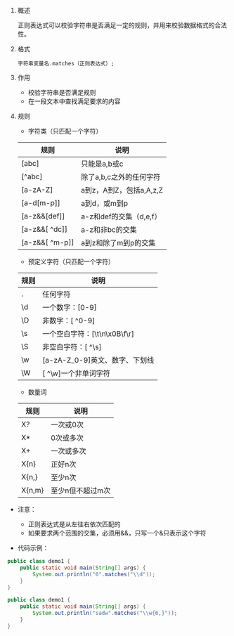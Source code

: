 1. 概述

   正则表达式可以校验字符串是否满足一定的规则，并用来校验数据格式的合法性。

2. 格式

   `字符串变量名.matches（正则表达式）;`

3. 作用
   + 校验字符串是否满足规则
   + 在一段文本中查找满足要求的内容

4. 规则

   + 字符类（只匹配一个字符）

   | 规则         | 说明 |
   | ------------ | ---- |
   | [abc]        | 只能是a,b或c |
   | [^abc]       | 除了a,b,c之外的任何字符 |
   | [a-zA-Z]     | a到z，A到Z，包括a,A,z,Z |
   | [a-d[m-p]]   | a到d，或m到p |
   | [a-z&&[def]] | a-z和def的交集（d,e,f） |
   | [a-z&&[ ^dc]] | a-z和非bc的交集 |
   | [a-z&&[ ^m-p]] | a到z和除了m到p的交集 |

   + 预定义字符（只匹配一个字符）
   
   | 规则 | 说明                           |
   | ---- | ------------------------------ |
   | .    | 任何字符                       |
   | \d   | 一个数字：[0-9]                |
   | \D   | 非数字：[ ^0-9]                |
   | \s   | 一个空白字符：[\t\n\x0B\f\r]   |
   | \S   | 非空白字符：[ ^\s]             |
   | \w   | [a-zA-Z_0-9]英文、数字、下划线 |
   | \W   | [ ^\w]一个非单词字符           |
   
   + 数量词
   
   | 规则   | 说明             |
   | ------ | ---------------- |
   | X?     | 一次或0次        |
   | X*     | 0次或多次        |
   | X+     | 一次或多次       |
   | X{n}   | 正好n次          |
   | X{n,}  | 至少n次          |
   | X{n,m} | 至少n但不超过m次 |
   
     

+ 注意：
  + 正则表达式是从左往右依次匹配的
  + 如果要求两个范围的交集，必须用&&，只写一个&只表示这个字符

+ 代码示例：

```java
public class demo1 {
    public static void main(String[] args) {
        System.out.println("0".matches("\\d"));
    }
}
```

```java
public class demo1 {
    public static void main(String[] args) {
        System.out.println("sadw".matches("\\w{6,}"));
    }
}
```

